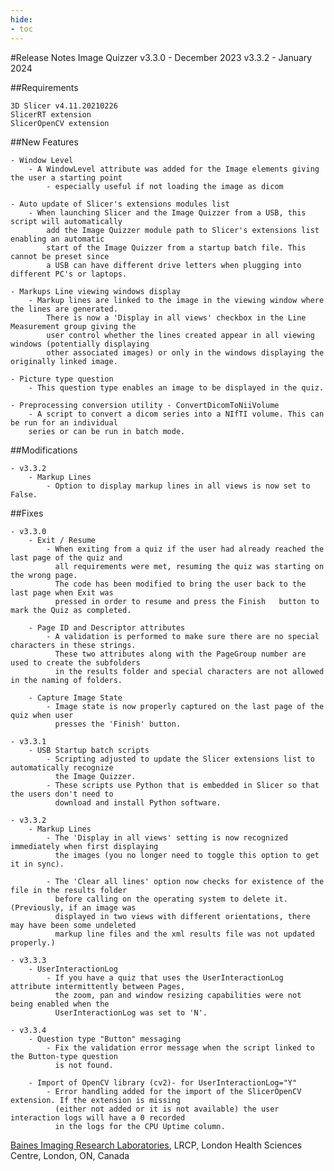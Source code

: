 ```yaml
---
hide:
- toc
---
```

<!-- let javascript handle toc on left sidebar -->

#Release Notes
	Image Quizzer v3.3.0 - December 2023
				  v3.3.2 - January 2024
	

##Requirements

	3D Slicer v4.11.20210226
	SlicerRT extension
	SlicerOpenCV extension
	
##New Features

	- Window Level
		- A WindowLevel attribute was added for the Image elements giving the user a starting point
			- especially useful if not loading the image as dicom
			
	- Auto update of Slicer's extensions modules list
		- When launching Slicer and the Image Quizzer from a USB, this script will automatically
			add the Image Quizzer module path to Slicer's extensions list enabling an automatic
			start of the Image Quizzer from a startup batch file. This cannot be preset since
			a USB can have different drive letters when plugging into different PC's or laptops.
			
	- Markups Line viewing windows display
		- Markup lines are linked to the image in the viewing window where the lines are generated.
			There is now a 'Display in all views' checkbox in the Line Measurement group giving the
			user control whether the lines created appear in all viewing windows (potentially displaying
			other associated images) or only in the windows displaying the originally linked image.
			
	- Picture type question
		- This question type enables an image to be displayed in the quiz.
	
	- Preprocessing conversion utility - ConvertDicomToNiiVolume
		- A script to convert a dicom series into a NIfTI volume. This can be run for an individual
		series or can be run in batch mode.
		
	
##Modifications

	- v3.3.2
		- Markup Lines 
			- Option to display markup lines in all views is now set to False. 
			
			
##Fixes

	- v3.3.0
		- Exit / Resume
			- When exiting from a quiz if the user had already reached the last page of the quiz and  
			  all requirements were met, resuming the quiz was starting on the wrong page. 
			  The code has been modified to bring the user back to the last page when Exit was 
			  pressed in order to resume and press the Finish	button to mark the Quiz as completed.
				
		- Page ID and Descriptor attributes
			- A validation is performed to make sure there are no special characters in these strings.
			  These two attributes along with the PageGroup number are used to create the subfolders
			  in the results folder and special characters are not allowed in the naming of folders.
				
		- Capture Image State
			- Image state is now properly captured on the last page of the quiz when user 
			  presses the 'Finish' button.
		
	- v3.3.1
		- USB Startup batch scripts
			- Scripting adjusted to update the Slicer extensions list to automatically recognize 
			  the Image Quizzer.
			- These scripts use Python that is embedded in Slicer so that the users don't need to
			  download and install Python software.
			  
	- v3.3.2
		- Markup Lines 
			- The 'Display in all views' setting is now recognized immediately when first displaying 
			  the images (you no longer need to toggle this option to get it in sync).
			  
			- The 'Clear all lines' option now checks for existence of the file in the results folder
			  before calling on the operating system to delete it. (Previously, if an image was 
			  displayed in two views with different orientations, there may have been some undeleted
			  markup line files and the xml results file was not updated properly.)
			  
	- v3.3.3
		- UserInteractionLog
			- If you have a quiz that uses the UserInteractionLog attribute intermittently between Pages,
			  the zoom, pan and window resizing capabilities were not being enabled when the 
			  UserInteractionLog was set to 'N'.
		
	- v3.3.4
		- Question type "Button" messaging
			- Fix the validation error message when the script linked to the Button-type question
			  is not found.
		
		- Import of OpenCV library (cv2)- for UserInteractionLog="Y"
			- Error handling added for the import of the SlicerOpenCV extension. If the extension is missing
			  (either not added or it is not available) the user interaction logs will have a 0 recorded
			  in the logs for the CPU Uptime column.
		  
<a href="https://bainesimaging.com" target="_blank">Baines Imaging Research Laboratories</a>, LRCP, London Health Sciences Centre, London, ON, Canada
